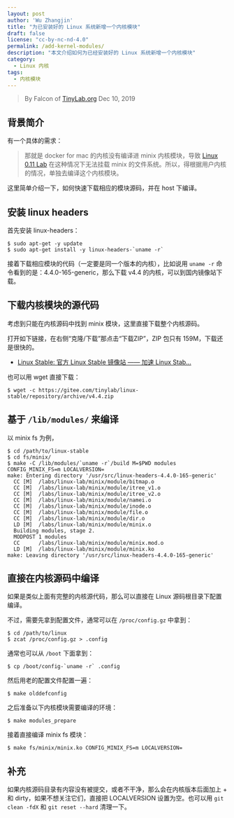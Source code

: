 ```yaml
---
layout: post
author: 'Wu Zhangjin'
title: "为已安装好的 Linux 系统新增一个内核模块"
draft: false
license: "cc-by-nc-nd-4.0"
permalink: /add-kernel-modules/
description: "本文介绍如何为已经安装好的 Linux 系统新增一个内核模块"
category:
  - Linux 内核
tags:
  - 内核模块
---
```


> By Falcon of [TinyLab.org][1]
> Dec 10, 2019

## 背景简介

有一个具体的需求：

> 那就是 docker for mac 的内核没有编译进 minix 内核模块，导致 [Linux 0.11 Lab](https://tinylab.org/linux-0.11-lab) 在这种情况下无法挂载 minix 的文件系统。所以，得根据用户内核的情况，单独去编译这个内核模块。

这里简单介绍一下，如何快速下载相应的模块源码，并在 host 下编译。

## 安装 linux headers

首先安装 linux-headers：

    $ sudo apt-get -y update
    $ sudo apt-get install -y linux-headers-`uname -r`

接着下载相应模块的代码（一定要是同一个版本的内核），比如说用 `uname -r` 命令看到的是：4.4.0-165-generic，那么下载 v4.4 的内核，可以到国内镜像站下载。

## 下载内核模块的源代码

考虑到只能在内核源码中找到 minix 模块，这里直接下载整个内核源码。

打开如下链接，在右侧“克隆/下载”那点击“下载ZIP”，ZIP 包只有 159M，下载还是很快的。

* [Linux Stable: 官方 Linux Stable 镜像站 —— 加速 Linux Stab...](https://gitee.com/tinylab/linux-stable/tree/v4.4)

也可以用 wget 直接下载：

    $ wget -c https://gitee.com/tinylab/linux-stable/repository/archive/v4.4.zip

## 基于 `/lib/modules/` 来编译

以 minix fs 为例，

    $ cd /path/to/linux-stable
    $ cd fs/minix/
    $ make -C /lib/modules/`uname -r`/build M=$PWD modules CONFIG_MINIX_FS=m LOCALVERSION=
    make: Entering directory '/usr/src/linux-headers-4.4.0-165-generic'
      CC [M]  /labs/linux-lab/minix/module/bitmap.o
      CC [M]  /labs/linux-lab/minix/module/itree_v1.o
      CC [M]  /labs/linux-lab/minix/module/itree_v2.o
      CC [M]  /labs/linux-lab/minix/module/namei.o
      CC [M]  /labs/linux-lab/minix/module/inode.o
      CC [M]  /labs/linux-lab/minix/module/file.o
      CC [M]  /labs/linux-lab/minix/module/dir.o
      LD [M]  /labs/linux-lab/minix/module/minix.o
      Building modules, stage 2.
      MODPOST 1 modules
      CC      /labs/linux-lab/minix/module/minix.mod.o
      LD [M]  /labs/linux-lab/minix/module/minix.ko
    make: Leaving directory '/usr/src/linux-headers-4.4.0-165-generic'

## 直接在内核源码中编译

如果是类似上面有完整的内核源代码，那么可以直接在 Linux 源码根目录下配置编译。

不过，需要先拿到配置文件，通常可以在 `/proc/config.gz` 中拿到：

    $ cd /path/to/linux
    $ zcat /proc/config.gz > .config

通常也可以从 `/boot` 下面拿到：

    $ cp /boot/config-`uname -r` .config

然后用老的配置文件配置一遍：

    $ make olddefconfig

之后准备以下内核模块需要编译的环境：

    $ make modules_prepare

接着直接编译 minix fs 模块：

    $ make fs/minix/minix.ko CONFIG_MINIX_FS=m LOCALVERSION=

## 补充

如果内核源码目录有内容没有被提交，或者不干净，那么会在内核版本后面加上 + 和 dirty，如果不想关注它们，直接把 LOCALVERSION 设置为空。也可以用 `git clean -fdX` 和 `git reset --hard` 清理一下。


[1]: https://tinylab.org
